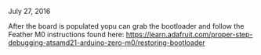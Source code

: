 July 27, 2016

After the board is populated yopu can grab the bootloader and follow the Feather M0 instructions found here: https://learn.adafruit.com/proper-step-debugging-atsamd21-arduino-zero-m0/restoring-bootloader
